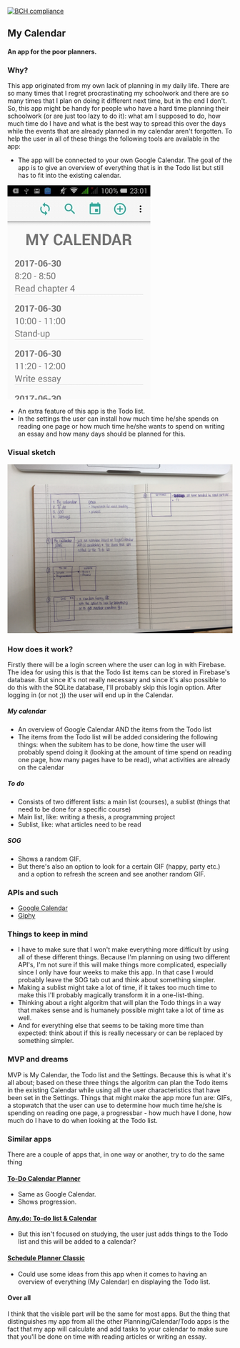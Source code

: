 [![BCH compliance](https://bettercodehub.com/edge/badge/lisahabermehl/Calendar?branch=master)](https://bettercodehub.com/)

## My Calendar
#### An app for the poor planners.

### Why?
This app originated from my own lack of planning in my daily life. There are so many times that I regret procrastinating my schoolwork and there are so many times that I plan on doing it different next time, but in the end I don't. So, this app might be handy for people who have a hard time planning their schoolwork (or are just too lazy to do it): what am I supposed to do, how much time do I have and what is the best way to spread this over the days while the events that are already planned in my calendar aren't forgotten. To help the user in all of these things the following tools are available in the app:
* The app will be connected to your own Google Calendar. The goal of the app is to give an overview of everything that is in the Todo list but still has to fit into the existing calendar.

![](https://github.com/lisahabermehl/Calendar/blob/master/docs/img/Calendar_1.jpg)

* An extra feature of this app is the Todo list. 
* In the settings the user can install how much time he/she spends on reading one page or how much time he/she wants to spend on writing an essay and how many days should be planned for this. 

### Visual sketch

![](docs/img/image.jpg)

### How does it work?
Firstly there will be a login screen where the user can log in with Firebase. The idea for using this is that the Todo list items can be stored in Firebase's database. But since it's not really necessary and since it's also possible to do this with the SQLite database, I'll probably skip this login option. After logging in (or not  ;)) the user will end up in the Calendar. 
##### My calendar
* An overview of Google Calendar AND the items from the Todo list
* The items from the Todo list will be added considering the following things: when the subitem has to be done, how time the user will probably spend doing it (looking at the amount of time spend on reading one page, how many pages have to be read), what activities are already on the calendar

##### To do
* Consists of two different lists: a main list (courses), a sublist (things that need to be done for a specific course)
* Main list, like: writing a thesis, a programming project
* Sublist, like: what articles need to be read

##### SOG
* Shows a random GIF.
* But there's also an option to look for a certain GIF (happy, party etc.) and a option to refresh the screen and see another random GIF.

### APIs and such
* [Google Calendar](https://developers.google.com/google-apps/calendar/quickstart/android)
* [Giphy](https://github.com/Giphy/GiphyAPI)

### Things to keep in mind
* I have to make sure that I won't make everything more difficult by using all of these different things. Because I'm planning on using two different API's, I'm not sure if this will make things more complicated, especially since I only have four weeks to make this app. In that case I would probably leave the SOG tab out and think about something simpler.
* Making a sublist might take a lot of time, if it takes too much time to make this I'll probably magically transform it in a one-list-thing.
* Thinking about a right algoritm that will plan the Todo things in a way that makes sense and is humanely possible might take a lot of time as well.
* And for everything else that seems to be taking more time than expected: think about if this is really necessary or can be replaced by something simpler.


### MVP and dreams
MVP is My Calendar, the Todo list and the Settings. Because this is what it's all about; based on these three things the algoritm can plan the Todo items in the existing Calendar while using all the user characteristics that have been set in the Settings. Things that might make the app more fun are: GIFs, a stopwatch that the user can use to determine how much time he/she is spending on reading one page, a progressbar - how much have I done, how much do I have to do when looking at the Todo list.

### Similar apps
There are a couple of apps that, in one way or another, try to do the same thing
#### [To-Do Calendar Planner](https://play.google.com/store/apps/details?id=com.timleg.egoTimerLight)
* Same as Google Calendar.
* Shows progression.
#### [Any.do: To-do list & Calendar](https://play.google.com/store/apps/details?id=com.anydo)
* But this isn't focused on studying, the user just adds things to the Todo list and this will be added to a calendar?
#### [Schedule Planner Classic](https://play.google.com/store/apps/details?id=com.intersog.android.schedule)
* Could use some ideas from this app when it comes to having an overview of everything (My Calendar) en displaying the Todo list.
#### Over all
I think that the visible part will be the same for most apps. But the thing that distinguishes my app from all the other Planning/Calendar/Todo apps is the fact that my app will calculate and add tasks to your calendar to make sure that you'll be done on time with reading articles or writing an essay. 
